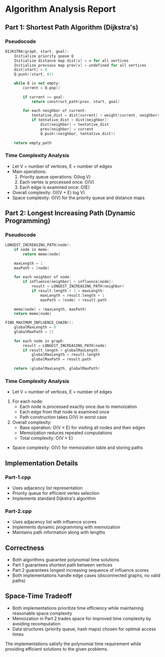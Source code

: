 # Algorithm Analysis Report

## Part 1: Shortest Path Algorithm (Dijkstra's)

### Pseudocode
```c++
DIJKSTRA(graph, start, goal):
    Initialize priority queue Q
    Initialize distance map dist[v] = ∞ for all vertices
    Initialize previous map prev[v] = undefined for all vertices
    dist[start] = 0
    Q.push((start, 0))

    while Q is not empty:
        current = Q.pop()
        
        if current == goal:
            return construct_path(prev, start, goal)
            
        for each neighbor of current:
            tentative_dist = dist[current] + weight(current, neighbor)
            if tentative_dist < dist[neighbor]:
                dist[neighbor] = tentative_dist
                prev[neighbor] = current
                Q.push((neighbor, tentative_dist))
                
    return empty_path
```

### Time Complexity Analysis
- Let V = number of vertices, E = number of edges
- Main operations:
  1. Priority queue operations: O(log V)
  2. Each vertex is processed once: O(V)
  3. Each edge is examined once: O(E)
- Overall complexity: O((V + E) log V)
- Space complexity: O(V) for the priority queue and distance maps

## Part 2: Longest Increasing Path (Dynamic Programming)

### Pseudocode
```c++
LONGEST_INCREASING_PATH(node):
    if node in memo:
        return memo[node]
        
    maxLength = 1
    maxPath = [node]
    
    for each neighbor of node:
        if influence[neighbor] > influence[node]:
            result = LONGEST_INCREASING_PATH(neighbor)
            if result.length + 1 > maxLength:
                maxLength = result.length + 1
                maxPath = [node] + result.path
                
    memo[node] = (maxLength, maxPath)
    return memo[node]

FIND_MAXIMUM_INFLUENCE_CHAIN():
    globalMaxLength = 0
    globalMaxPath = []
    
    for each node in graph:
        result = LONGEST_INCREASING_PATH(node)
        if result.length > globalMaxLength:
            globalMaxLength = result.length
            globalMaxPath = result.path
            
    return (globalMaxLength, globalMaxPath)
```

### Time Complexity Analysis
- Let V = number of vertices, E = number of edges
1. For each node:
   - Each node is processed exactly once due to memoization
   - Each edge from that node is examined once
   - Path construction takes O(V) in worst case
2. Overall complexity:
   - Base operation: O(V × E) for visiting all nodes and their edges
   - Memoization reduces repeated computations
   - Total complexity: O(V × E)
- Space complexity: O(V) for memoization table and storing paths

## Implementation Details

### Part-1.cpp
- Uses adjacency list representation
- Priority queue for efficient vertex selection
- Implements standard Dijkstra's algorithm

### Part-2.cpp
- Uses adjacency list with influence scores
- Implements dynamic programming with memoization
- Maintains path information along with lengths

## Correctness
- Both algorithms guarantee polynomial time solutions
- Part 1 guarantees shortest path between vertices
- Part 2 guarantees longest increasing sequence of influence scores
- Both implementations handle edge cases (disconnected graphs, no valid paths)

## Space-Time Tradeoff
- Both implementations prioritize time efficiency while maintaining reasonable space complexity
- Memoization in Part 2 trades space for improved time complexity by avoiding recomputation
- Data structures (priority queue, hash maps) chosen for optimal access times

The implementations satisfy the polynomial time requirement while providing efficient solutions to the given problems.
